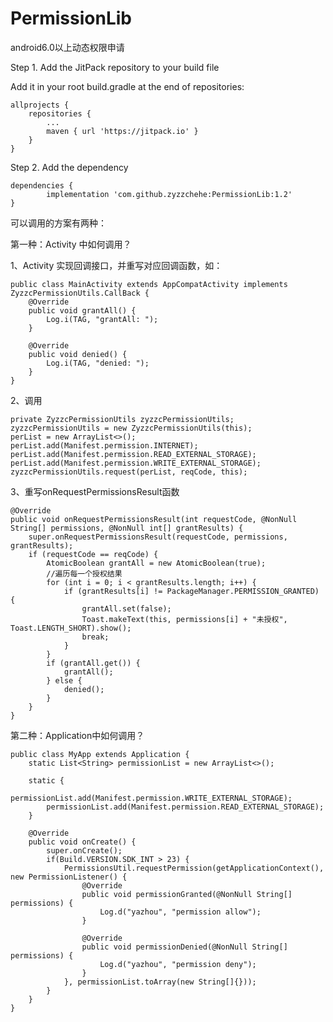 # PermissionLib
android6.0以上动态权限申请

Step 1. Add the JitPack repository to your build file

Add it in your root build.gradle at the end of repositories:
	
	allprojects {
		repositories {
			...
			maven { url 'https://jitpack.io' }
		}
	}

Step 2. Add the dependency

	dependencies {
	        implementation 'com.github.zyzzchehe:PermissionLib:1.2'
	}


可以调用的方案有两种：

第一种：Activity 中如何调用？

1、Activity 实现回调接口，并重写对应回调函数，如：

    public class MainActivity extends AppCompatActivity implements ZyzzcPermissionUtils.CallBack {
        @Override
        public void grantAll() {
            Log.i(TAG, "grantAll: ");
        }

        @Override
        public void denied() {
            Log.i(TAG, "denied: ");
        }
    }

2、调用

    private ZyzzcPermissionUtils zyzzcPermissionUtils;
    zyzzcPermissionUtils = new ZyzzcPermissionUtils(this);
    perList = new ArrayList<>();
    perList.add(Manifest.permission.INTERNET);
    perList.add(Manifest.permission.READ_EXTERNAL_STORAGE);
    perList.add(Manifest.permission.WRITE_EXTERNAL_STORAGE);
    zyzzcPermissionUtils.request(perList, reqCode, this);
	
3、重写onRequestPermissionsResult函数

    @Override
    public void onRequestPermissionsResult(int requestCode, @NonNull String[] permissions, @NonNull int[] grantResults) {
        super.onRequestPermissionsResult(requestCode, permissions, grantResults);
        if (requestCode == reqCode) {
            AtomicBoolean grantAll = new AtomicBoolean(true);
            //遍历每一个授权结果
            for (int i = 0; i < grantResults.length; i++) {
                if (grantResults[i] != PackageManager.PERMISSION_GRANTED) {
                    grantAll.set(false);
                    Toast.makeText(this, permissions[i] + "未授权", Toast.LENGTH_SHORT).show();
                    break;
                }
            }
            if (grantAll.get()) {
                grantAll();
            } else {
                denied();
            }
        }
    }

第二种：Application中如何调用？

    public class MyApp extends Application {
        static List<String> permissionList = new ArrayList<>();

        static {
            permissionList.add(Manifest.permission.WRITE_EXTERNAL_STORAGE);
            permissionList.add(Manifest.permission.READ_EXTERNAL_STORAGE);
        }

        @Override
        public void onCreate() {
            super.onCreate();
            if(Build.VERSION.SDK_INT > 23) {
                PermissionsUtil.requestPermission(getApplicationContext(), new PermissionListener() {
                    @Override
                    public void permissionGranted(@NonNull String[] permissions) {
                        Log.d("yazhou", "permission allow");
                    }

                    @Override
                    public void permissionDenied(@NonNull String[] permissions) {
                        Log.d("yazhou", "permission deny");
                    }
                }, permissionList.toArray(new String[]{}));
            }
        }
    }
